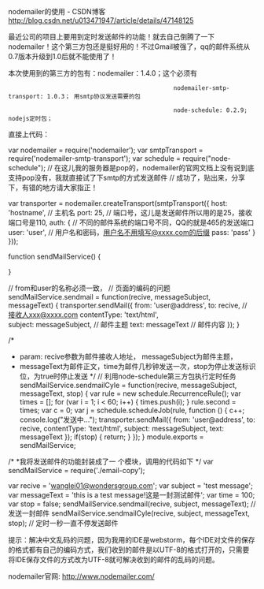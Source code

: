 nodemailer的使用 - CSDN博客 http://blog.csdn.net/u013471947/article/details/47148125

最近公司的项目上要用到定时发送邮件的功能！就去自己倒腾了一下nodemailer！这个第三方包还是挺好用的！不过Gmail被强了，qq的邮件系统从0.7版本升级到1.0后就不能使用了！

本次使用到的第三方的包有：nodemailer：1.4.0；这个必须有

                                                   nodemailer-smtp-transport: 1.0.3； 用smtp协议发送需要的包

                                                   node-schedule: 0.2.9;                  nodejs定时包；

直接上代码：

var nodemailer = require('nodemailer');
var smtpTransport = require('nodemailer-smtp-transport');
var schedule = require("node-schedule");
// 在这儿我的服务器是pop的，nodemailer的官网文档上没有说到底支持pop没有，我就直接试了下smtp的方式发送邮件
// 成功了，贴出来，分享下，有错的地方请大家指正！

 var transporter = nodemailer.createTransport(smtpTransport({
    host: 'hostname',          // 主机名
    port: 25,                  // 端口号，这儿是发送邮件所以用的是25，接收端口号是110,
    auth: {                    // 不同的邮件系统的端口号不同，QQ的就是465的发送端口
        user: 'user',          // 用户名和密码，用户名不用填写@xxxx.com的后缀
        pass: 'pass'
    }
}));

function sendMailService() {

}

// from和user的名称必须一致，
// 页面的编码的问题
sendMailService.sendmail = function(recive, messageSubject, messageText) {
    transporter.sendMail({
        from: 'user@address',
        to: recive,                     // 接收人xxx@xxxx.com
        contentType: 'text/html',  
        subject: messageSubject,       // 邮件主题
        text: messageText              // 邮件内容
    });
}

/*
 * param: recive参数为邮件接收人地址， messageSubject为邮件主题，
 * messageText为邮件正文，time为邮件几秒钟发送一次，stop为停止发送标识位，为true时停止发送
 */
// 利用node-schedule第三方包执行定时任务
sendMailService.sendmailCyle = function(recive, messageSubject, messageText, stop) {
    var rule = new schedule.RecurrenceRule();
    var times = [];
    for (var i = 1; i < 60; i++) {
        times.push(i);
    }
    rule.second = times;
    var c = 0;
    var j = schedule.scheduleJob(rule, function () {
        c++;
        console.log("发送中...");
        transporter.sendMail({
            from: 'user@address',
            to: recive,
            contentType: 'text/html',
            subject: messageSubject,
            text: messageText
        });
        if(stop) {
            return;
        }
    });
}
module.exports = sendMailService;

/*
*我将发送邮件的功能封装成了一 个模块，调用的代码如下
*/
var sendMailService = require('./email-copy');

var recive = 'wanglei01@wondersgroup.com';
var subject = 'test message';
var messageText = 'this is a test message!这是一封测试邮件';
var time = 100;
var stop = false;
sendMailService.sendmail(recive, subject, messageText); // 发送一封邮件
sendMailService.sendmailCyle(recive, subject, messageText, stop); // 定时一秒一直不停发送邮件


提示：解决中文乱码的问题，因为我用的IDE是webstorm，每个IDE对文件的保存的格式都有自己的编码方式，我们收到的邮件是以UTF-8的格式打开的，只需要将IDE保存文件的方式改为UTF-8就可解决收到的邮件的乱码的问题。

nodemailer官网:     http://www.nodemailer.com/
